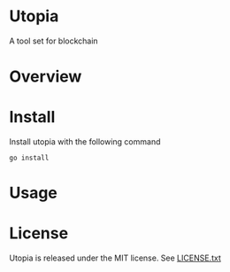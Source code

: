 # Utopia
A tool set for blockchain

# Overview


# Install
Install utopia with the following command

    go install 


# Usage


# License
Utopia is released under the MIT license. See [LICENSE.txt](https://github.com/keen0004/Utopia/blob/main/LICENSE)

